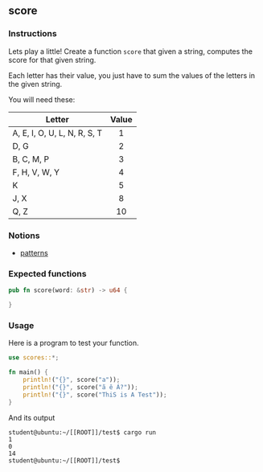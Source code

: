 ## score

### Instructions

Lets play a little!
Create a function `score` that given a string, computes the score for that given string.

Each letter has their value, you just have to sum the values of the letters in the
given string.

You will need these:

| Letter                       | Value |
| ---------------------------- | :---: |
| A, E, I, O, U, L, N, R, S, T |   1   |
| D, G                         |   2   |
| B, C, M, P                   |   3   |
| F, H, V, W, Y                |   4   |
| K                            |   5   |
| J, X                         |   8   |
| Q, Z                         |  10   |

### Notions

- [patterns](https://doc.rust-lang.org/book/ch18-00-patterns.html)

### Expected functions

```rust
pub fn score(word: &str) -> u64 {

}
```

### Usage

Here is a program to test your function.

```rust
use scores::*;

fn main() {
    println!("{}", score("a"));
    println!("{}", score("ã ê Á?"));
    println!("{}", score("ThiS is A Test"));
}
```

And its output

```console
student@ubuntu:~/[[ROOT]]/test$ cargo run
1
0
14
student@ubuntu:~/[[ROOT]]/test$
```
